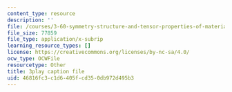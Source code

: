 ```yaml
---
content_type: resource
description: ''
file: /courses/3-60-symmetry-structure-and-tensor-properties-of-materials-fall-2005/46816fc3c1d6405fcd350db972d495b3_eCPASv7NaHk.srt
file_size: 77859
file_type: application/x-subrip
learning_resource_types: []
license: https://creativecommons.org/licenses/by-nc-sa/4.0/
ocw_type: OCWFile
resourcetype: Other
title: 3play caption file
uid: 46816fc3-c1d6-405f-cd35-0db972d495b3
---
```

